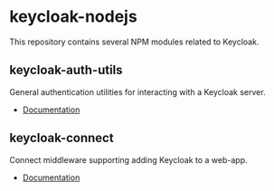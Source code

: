 # keycloak-nodejs

This repository contains several NPM modules related to Keycloak.

## keycloak-auth-utils

General authentication utilities for interacting with a Keycloak
server.

- [Documentation](http://keycloak.github.io/keycloak-nodejs/auth-utils/)

## keycloak-connect

Connect middleware supporting adding Keycloak to a web-app.

- [Documentation](http://keycloak.github.io/keycloak-nodejs/connect/)
